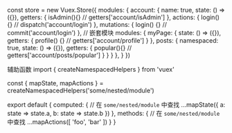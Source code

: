 const store = new Vuex.Store({
  modules: {
    account: {
      name: true,
      state: () => ({}),
      getters: {
        isAdmin(){} // getters['account/isAdmin']
      },
      actions: {
        login() {}  // dispatch('account/login')
      },
      mutations: {
        login() {}  // commit('account/login')
      },
      // 嵌套模块
      modules: {
        myPage: {
          state: () => ({}),
          getters: {
            profile() {}  // getters['account/profile']
          }
        },
        posts: {
          namespaced: true,
          state: () => ({}),
          getters: {
            popular(){} // getters['account/posts/popular']
          }
        }
      }
    },
  }
})



辅助函数
import { createNamespacedHelpers } from 'vuex'

const { mapState, mapActions } = createNamespacedHelpers('some/nested/module')

export default {
  computed: {
    // 在 `some/nested/module` 中查找
    ...mapState({
      a: state => state.a,
      b: state => state.b
    })
  },
  methods: {
    // 在 `some/nested/module` 中查找
    ...mapActions([
      'foo',
      'bar'
    ])
  }
}